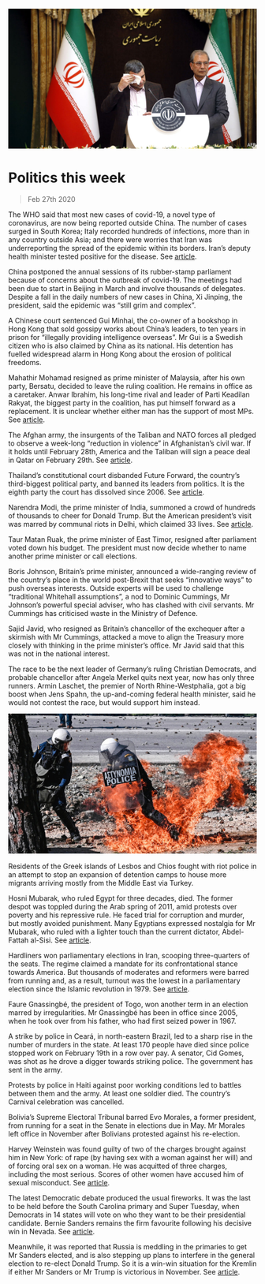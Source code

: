 ![](./images/20200229_WWP003.jpg)

# Politics this week

> Feb 27th 2020

The WHO said that most new cases of covid-19, a novel type of coronavirus, are now being reported outside China. The number of cases surged in South Korea; Italy recorded hundreds of infections, more than in any country outside Asia; and there were worries that Iran was underreporting the spread of the epidemic within its borders. Iran’s deputy health minister tested positive for the disease. See [article](https://www.economist.com//leaders/2020/02/27/the-virus-is-coming).

China postponed the annual sessions of its rubber-stamp parliament because of concerns about the outbreak of covid-19. The meetings had been due to start in Beijing in March and involve thousands of delegates. Despite a fall in the daily numbers of new cases in China, Xi Jinping, the president, said the epidemic was “still grim and complex”.

A Chinese court sentenced Gui Minhai, the co-owner of a bookshop in Hong Kong that sold gossipy works about China’s leaders, to ten years in prison for “illegally providing intelligence overseas”. Mr Gui is a Swedish citizen who is also claimed by China as its national. His detention has fuelled widespread alarm in Hong Kong about the erosion of political freedoms.

Mahathir Mohamad resigned as prime minister of Malaysia, after his own party, Bersatu, decided to leave the ruling coalition. He remains in office as a caretaker. Anwar Ibrahim, his long-time rival and leader of Parti Keadilan Rakyat, the biggest party in the coalition, has put himself forward as a replacement. It is unclear whether either man has the support of most MPs. See [article](https://www.economist.com//asia/2020/02/27/a-botched-power-grab-leaves-malaysia-without-a-government).

The Afghan army, the insurgents of the Taliban and NATO forces all pledged to observe a week-long “reduction in violence” in Afghanistan’s civil war. If it holds until February 28th, America and the Taliban will sign a peace deal in Qatar on February 29th. See [article](https://www.economist.com//asia/2020/02/27/america-and-the-taliban-prepare-to-sign-a-peace-deal).

Thailand’s constitutional court disbanded Future Forward, the country’s third-biggest political party, and banned its leaders from politics. It is the eighth party the court has dissolved since 2006. See [article](https://www.economist.com//asia/2020/02/27/thailands-courts-ban-the-countrys-third-biggest-political-party).

Narendra Modi, the prime minister of India, summoned a crowd of hundreds of thousands to cheer for Donald Trump. But the American president’s visit was marred by communal riots in Delhi, which claimed 33 lives. See [article](https://www.economist.com//asia/2020/02/27/donald-trump-and-narendra-modi-hug-as-delhi-burns).

Taur Matan Ruak, the prime minister of East Timor, resigned after parliament voted down his budget. The president must now decide whether to name another prime minister or call elections.

Boris Johnson, Britain’s prime minister, announced a wide-ranging review of the country’s place in the world post-Brexit that seeks “innovative ways” to push overseas interests. Outside experts will be used to challenge “traditional Whitehall assumptions”, a nod to Dominic Cummings, Mr Johnson’s powerful special adviser, who has clashed with civil servants. Mr Cummings has criticised waste in the Ministry of Defence.

Sajid Javid, who resigned as Britain’s chancellor of the exchequer after a skirmish with Mr Cummings, attacked a move to align the Treasury more closely with thinking in the prime minister’s office. Mr Javid said that this was not in the national interest.

The race to be the next leader of Germany’s ruling Christian Democrats, and probable chancellor after Angela Merkel quits next year, now has only three runners. Armin Laschet, the premier of North Rhine-Westphalia, got a big boost when Jens Spahn, the up-and-coming federal health minister, said he would not contest the race, but would support him instead.

![](./images/20200229_WWP001.jpg)

Residents of the Greek islands of Lesbos and Chios fought with riot police in an attempt to stop an expansion of detention camps to house more migrants arriving mostly from the Middle East via Turkey.

Hosni Mubarak, who ruled Egypt for three decades, died. The former despot was toppled during the Arab spring of 2011, amid protests over poverty and his repressive rule. He faced trial for corruption and murder, but mostly avoided punishment. Many Egyptians expressed nostalgia for Mr Mubarak, who ruled with a lighter touch than the current dictator, Abdel-Fattah al-Sisi. See [article](https://www.economist.com//middle-east-and-africa/2020/02/27/hosni-mubarak-ex-despot-of-egypt-died-on-february-25th-aged-91).

Hardliners won parliamentary elections in Iran, scooping three-quarters of the seats. The regime claimed a mandate for its confrontational stance towards America. But thousands of moderates and reformers were barred from running and, as a result, turnout was the lowest in a parliamentary election since the Islamic revolution in 1979. See [article](https://www.economist.com//middle-east-and-africa/2020/02/24/the-iranian-regime-risks-exacerbating-the-outbreak-of-covid-19).

Faure Gnassingbé, the president of Togo, won another term in an election marred by irregularities. Mr Gnassingbé has been in office since 2005, when he took over from his father, who had first seized power in 1967.

A strike by police in Ceará, in north-eastern Brazil, led to a sharp rise in the number of murders in the state. At least 170 people have died since police stopped work on February 19th in a row over pay. A senator, Cid Gomes, was shot as he drove a digger towards striking police. The government has sent in the army.

Protests by police in Haiti against poor working conditions led to battles between them and the army. At least one soldier died. The country’s Carnival celebration was cancelled.

Bolivia’s Supreme Electoral Tribunal barred Evo Morales, a former president, from running for a seat in the Senate in elections due in May. Mr Morales left office in November after Bolivians protested against his re-election.

Harvey Weinstein was found guilty of two of the charges brought against him in New York: of rape (by having sex with a woman against her will) and of forcing oral sex on a woman. He was acquitted of three charges, including the most serious. Scores of other women have accused him of sexual misconduct. See [article](https://www.economist.com//united-states/2020/02/27/harvey-weinsteins-conviction-is-less-significant-than-it-seems).

The latest Democratic debate produced the usual fireworks. It was the last to be held before the South Carolina primary and Super Tuesday, when Democrats in 14 states will vote on who they want to be their presidential candidate. Bernie Sanders remains the firm favourite following his decisive win in Nevada. See [article](https://www.economist.com//united-states/2020/02/29/the-primary-problem).

Meanwhile, it was reported that Russia is meddling in the primaries to get Mr Sanders elected, and is also stepping up plans to interfere in the general election to re-elect Donald Trump. So it is a win-win situation for the Kremlin if either Mr Sanders or Mr Trump is victorious in November. See [article](https://www.economist.com//leaders/2020/02/27/bernie-sanders-nominee).